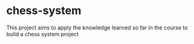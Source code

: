# chess-system
This project aims to apply the knowledge learned so far in the course to build a chess system project
